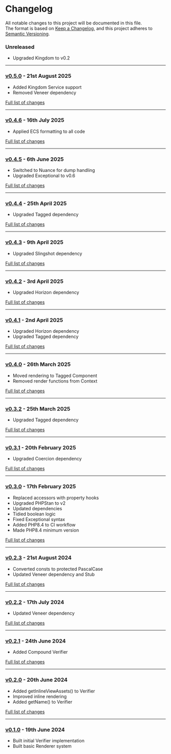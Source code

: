 # Changelog

All notable changes to this project will be documented in this file.<br>
The format is based on [Keep a Changelog](https://keepachangelog.com/en/1.0.0/),
and this project adheres to [Semantic Versioning](https://semver.org/spec/v2.0.0.html).

### Unreleased
- Upgraded Kingdom to v0.2

---

### [v0.5.0](https://github.com/decodelabs/scrutiny/commits/v0.5.0) - 21st August 2025

- Added Kingdom Service support
- Removed Veneer dependency

[Full list of changes](https://github.com/decodelabs/scrutiny/compare/v0.4.6...v0.5.0)

---

### [v0.4.6](https://github.com/decodelabs/scrutiny/commits/v0.4.6) - 16th July 2025

- Applied ECS formatting to all code

[Full list of changes](https://github.com/decodelabs/scrutiny/compare/v0.4.5...v0.4.6)

---

### [v0.4.5](https://github.com/decodelabs/scrutiny/commits/v0.4.5) - 6th June 2025

- Switched to Nuance for dump handling
- Upgraded Exceptional to v0.6

[Full list of changes](https://github.com/decodelabs/scrutiny/compare/v0.4.4...v0.4.5)

---

### [v0.4.4](https://github.com/decodelabs/scrutiny/commits/v0.4.4) - 25th April 2025

- Upgraded Tagged dependency

[Full list of changes](https://github.com/decodelabs/scrutiny/compare/v0.4.3...v0.4.4)

---

### [v0.4.3](https://github.com/decodelabs/scrutiny/commits/v0.4.3) - 9th April 2025

- Upgraded Slingshot dependency

[Full list of changes](https://github.com/decodelabs/scrutiny/compare/v0.4.2...v0.4.3)

---

### [v0.4.2](https://github.com/decodelabs/scrutiny/commits/v0.4.2) - 3rd April 2025

- Upgraded Horizon dependency

[Full list of changes](https://github.com/decodelabs/scrutiny/compare/v0.4.1...v0.4.2)

---

### [v0.4.1](https://github.com/decodelabs/scrutiny/commits/v0.4.1) - 2nd April 2025

- Upgraded Horizon dependency
- Upgraded Tagged dependency

[Full list of changes](https://github.com/decodelabs/scrutiny/compare/v0.4.0...v0.4.1)

---

### [v0.4.0](https://github.com/decodelabs/scrutiny/commits/v0.4.0) - 26th March 2025

- Moved rendering to Tagged Component
- Removed render functions from Context

[Full list of changes](https://github.com/decodelabs/scrutiny/compare/v0.3.2...v0.4.0)

---

### [v0.3.2](https://github.com/decodelabs/scrutiny/commits/v0.3.2) - 25th March 2025

- Upgraded Tagged dependency

[Full list of changes](https://github.com/decodelabs/scrutiny/compare/v0.3.1...v0.3.2)

---

### [v0.3.1](https://github.com/decodelabs/scrutiny/commits/v0.3.1) - 20th February 2025

- Upgraded Coercion dependency

[Full list of changes](https://github.com/decodelabs/scrutiny/compare/v0.3.0...v0.3.1)

---

### [v0.3.0](https://github.com/decodelabs/scrutiny/commits/v0.3.0) - 17th February 2025

- Replaced accessors with property hooks
- Upgraded PHPStan to v2
- Updated dependencies
- Tidied boolean logic
- Fixed Exceptional syntax
- Added PHP8.4 to CI workflow
- Made PHP8.4 minimum version

[Full list of changes](https://github.com/decodelabs/scrutiny/compare/v0.2.3...v0.3.0)

---

### [v0.2.3](https://github.com/decodelabs/scrutiny/commits/v0.2.3) - 21st August 2024

- Converted consts to protected PascalCase
- Updated Veneer dependency and Stub

[Full list of changes](https://github.com/decodelabs/scrutiny/compare/v0.2.2...v0.2.3)

---

### [v0.2.2](https://github.com/decodelabs/scrutiny/commits/v0.2.2) - 17th July 2024

- Updated Veneer dependency

[Full list of changes](https://github.com/decodelabs/scrutiny/compare/v0.2.1...v0.2.2)

---

### [v0.2.1](https://github.com/decodelabs/scrutiny/commits/v0.2.1) - 24th June 2024

- Added Compound Verifier

[Full list of changes](https://github.com/decodelabs/scrutiny/compare/v0.2.0...v0.2.1)

---

### [v0.2.0](https://github.com/decodelabs/scrutiny/commits/v0.2.0) - 20th June 2024

- Added getInlineViewAssets() to Verifier
- Improved inline rendering
- Added getName() to Verifier

[Full list of changes](https://github.com/decodelabs/scrutiny/compare/v0.1.0...v0.2.0)

---

### [v0.1.0](https://github.com/decodelabs/scrutiny/commits/v0.1.0) - 19th June 2024

- Built initial Verifier implementation
- Built basic Renderer system
